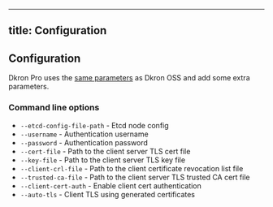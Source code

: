 
---
title: Configuration
---

## Configuration

Dkron Pro uses the [same parameters](/docs/v1/basics/configuration) as Dkron OSS and add some extra parameters.

### Command line options

* `--etcd-config-file-path` - Etcd node config
* `--username` - Authentication username
* `--password` - Authentication password
* `--cert-file` - Path to the client server TLS cert file
* `--key-file` - Path to the client server TLS key file
* `--client-crl-file` - Path to the client certificate revocation list file
* `--trusted-ca-file` - Path to the client server TLS trusted CA cert file
* `--client-cert-auth` - Enable client cert authentication
* `--auto-tls` - Client TLS using generated certificates
